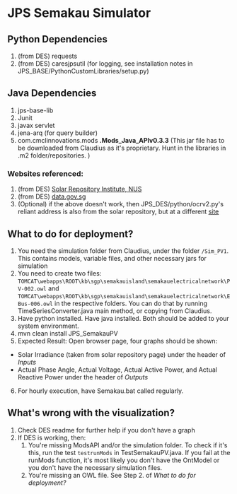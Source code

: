 # JPS Semakau Simulator
## Python Dependencies
1. (from DES) requests
2. (from DES) caresjpsutil (for logging, see installation notes in JPS_BASE/PythonCustomLibraries/setup.py)

## Java Dependencies
1. jps-base-lib
2. Junit
3. javax servlet
4. jena-arq (for query builder)
5. com.cmclinnovations.mods **.Mods_Java_APIv0.3.3** (This jar file has to be downloaded from Claudius as it's proprietary. Hunt in the libraries in .m2 folder/repositories. )

### Websites referenced: 
1. (from DES) [Solar Repository Institute, NUS](https://www.solar-repository.sg/ftp_up/weather/500_Weather.png)
2. (from DES) [data.gov.sg](https://api.data.gov.sg/v1/environment/air-temperature)
3. (Optional) if the above doesn't work, then JPS_DES/python/ocrv2.py's reliant address is also from the solar repository, but at a different [site](https://www.solar-repository.sg/ftp_up/irradiance/NSR_IrrMap.png)

## What to do for deployment? 
1. You need the simulation folder from Claudius, under the folder `/Sim_PV1`. This contains models, variable files, and other necessary jars for simulation
2. You need to create two files: `TOMCAT\webapps\ROOT\kb\sgp\semakauisland\semakauelectricalnetwork\PV-002.owl` and `TOMCAT\webapps\ROOT\kb\sgp\semakauisland\semakauelectricalnetwork\EBus-006.owl` in the respective folders. You can do that by running TimeSeriesConverter.java main method, or copying from Claudius. 
3. Have python installed. Have java installed. Both should be added to your system environment. 
4. mvn clean install JPS_SemakauPV
5. Expected Result: Open browser page, four graphs should be shown: 
 - Solar Irradiance (taken from solar repository page) under the header of *Inputs*
 - Actual Phase Angle, Actual Voltage, Actual Active Power, and Actual Reactive Power under the header of *Outputs*
6. For hourly execution, have Semakau.bat called regularly. 


## What's wrong with the visualization? 
1. Check DES readme for further help if you don't have a graph
2. If DES is working, then:
   	1. You're missing ModsAPI and/or the simulation folder. To check if it's this, run the test `testrunMods` in TestSemakauPV.java. If you fail at the runMods function, it's most likely you don't have the OntModel or you don't have the necessary simulation files. 
   	2. You're missing an OWL file. See Step 2. of *What to do for deployment?*